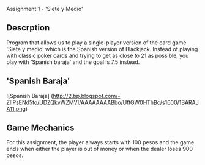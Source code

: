 Assignment 1 - 'Siete y Medio'

Descrption
----------
Program that allows us to play a single-player version of the card game
'Siete y medio' which is the Spanish version of Blackjack. Instead of playing 
with classic poker cards and trying to get as close to 21 as possible, you play with 'Spanish baraja' and the goal is 7.5 instead.

'Spanish Baraja'
---------------

![Spanish Baraja] (http://2.bp.blogspot.com/-ZlIPsENd5to/UDZQkvWZMVI/AAAAAAAABbo/UftGW0HThBc/s1600/1BARAJA11.png)

Game Mechanics
--------------
For this assignment, the player always starts with 100 pesos and the game ends when either the player is out of money or when the dealer loses 900 pesos. 
